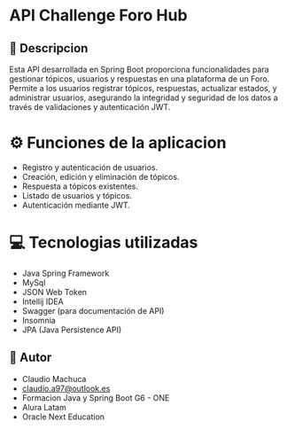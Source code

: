 # API Challenge Foro Hub

## 🚀 Descripcion

Esta API desarrollada en Spring Boot proporciona funcionalidades para gestionar tópicos, usuarios y respuestas en una plataforma de un Foro. Permite a los usuarios registrar tópicos, respuestas, actualizar estados, y administrar usuarios, asegurando la integridad y seguridad de los datos a través de validaciones y autenticación JWT.

# ⚙️ Funciones de la aplicacion

- Registro y autenticación de usuarios.
- Creación, edición y eliminación de tópicos.
- Respuesta a tópicos existentes.
- Listado de usuarios y tópicos.
- Autenticación mediante JWT.

# 💻 Tecnologias utilizadas

- Java Spring Framework
- MySql
- JSON Web Token
- Intellij IDEA
- Swagger (para documentación de API)
- Insomnia
- JPA (Java Persistence API)

## 📧 Autor 

- Claudio Machuca
- claudio.a97@outlook.es
- Formacion Java y Spring Boot G6 - ONE
- Alura Latam
- Oracle Next Education
  
